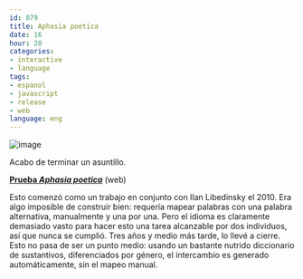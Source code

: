 ```yaml
---
id: 879
title: Aphasia poetica
date: 16
hour: 20
categories:
- interactive
- language
tags:
- espanol
- javascript
- release
- web
language: eng
---
```


![image](http://blog.agj.cl/wp-content/uploads/2014/04/aphasiapoetica.png "Aphasia Poetica screenshot")

Acabo de terminar un asuntillo.

[**Prueba _Aphasia poetica_**](http://www.agj.cl/files/games/aphasiapoetica/) (web)

Esto comenzó como un trabajo en conjunto con Ilan Libedinsky el 2010. Era algo imposible de construir bien: requería mapear palabras con una palabra alternativa, manualmente y una por una. Pero el idioma es claramente demasiado vasto para hacer esto una tarea alcanzable por dos individuos, así que nunca se cumplió. Tres años y medio más tarde, lo llevé a cierre. Esto no pasa de ser un punto medio: usando un bastante nutrido diccionario de sustantivos, diferenciados por género, el intercambio es generado automáticamente, sin el mapeo manual.
